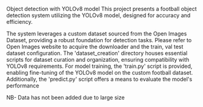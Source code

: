 Object detection with YOLOv8 model
This project presents a football object detection system utilizing the YOLOv8 model, designed for accuracy and efficiency.

The system leverages a custom dataset sourced from the Open Images Dataset, providing a robust foundation for detection tasks. Please refer to Open Images website to acquire the downloader and the train, val test dataset configuration.
The 'dataset_creation' directory houses essential scripts for dataset curation and organization, ensuring compatibility with YOLOv8 requirements.
For model training, the 'train.py' script is provided, enabling fine-tuning of the YOLOv8 model on the custom football dataset. 
Additionally, the 'predict.py' script offers a means to evaluate the model's performance


NB- Data has not been added due to large size
